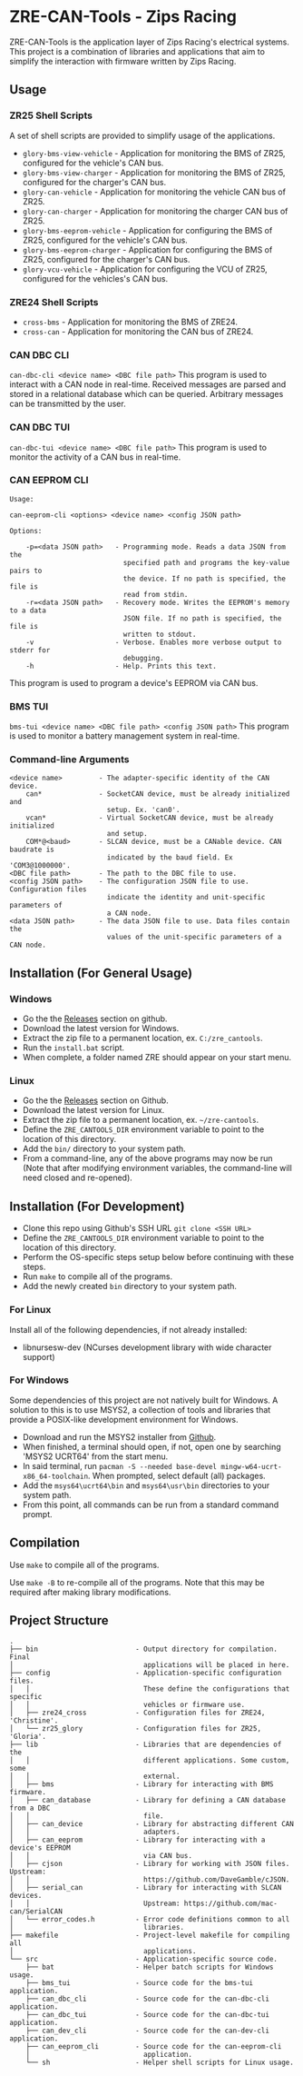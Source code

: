 # ZRE-CAN-Tools - Zips Racing
ZRE-CAN-Tools is the application layer of Zips Racing's electrical systems. This project is a combination of libraries and applications that aim to simplify the interaction with firmware written by Zips Racing.

## Usage
### ZR25 Shell Scripts
A set of shell scripts are provided to simplify usage of the applications.
 - ```glory-bms-view-vehicle``` - Application for monitoring the BMS of ZR25, configured for the vehicle's CAN bus.
 - ```glory-bms-view-charger``` - Application for monitoring the BMS of ZR25, configured for the charger's CAN bus.
 - ```glory-can-vehicle``` - Application for monitoring the vehicle CAN bus of ZR25.
 - ```glory-can-charger``` - Application for monitoring the charger CAN bus of ZR25.
 - ```glory-bms-eeprom-vehicle``` - Application for configuring the BMS of ZR25, configured for the vehicle's CAN bus.
 - ```glory-bms-eeprom-charger``` - Application for configuring the BMS of ZR25, configured for the charger's CAN bus.
 - ```glory-vcu-vehicle``` - Application for configuring the VCU of ZR25, configured for the vehicles's CAN bus.

### ZRE24 Shell Scripts
 - ```cross-bms``` - Application for monitoring the BMS of ZRE24.
 - ```cross-can``` - Application for monitoring the CAN bus of ZRE24.

### CAN DBC CLI
```can-dbc-cli <device name> <DBC file path>```
This program is used to interact with a CAN node in real-time. Received messages are parsed and stored in a relational database which can be queried. Arbitrary messages can be transmitted by the user.

### CAN DBC TUI
```can-dbc-tui <device name> <DBC file path>```
This program is used to monitor the activity of a CAN bus in real-time.

### CAN EEPROM CLI
```
Usage:

can-eeprom-cli <options> <device name> <config JSON path>

Options:

    -p=<data JSON path>   - Programming mode. Reads a data JSON from the
                            specified path and programs the key-value pairs to
                            the device. If no path is specified, the file is
                            read from stdin.
    -r=<data JSON path>   - Recovery mode. Writes the EEPROM's memory to a data
                            JSON file. If no path is specified, the file is
                            written to stdout.
    -v                    - Verbose. Enables more verbose output to stderr for
                            debugging.
    -h                    - Help. Prints this text.
```

This program is used to program a device's EEPROM via CAN bus.

### BMS TUI
```bms-tui <device name> <DBC file path> <config JSON path>```
This program is used to monitor a battery management system in real-time.

### Command-line Arguments
```
<device name>         - The adapter-specific identity of the CAN device.
    can*              - SocketCAN device, must be already initialized and
                        setup. Ex. 'can0'.
    vcan*             - Virtual SocketCAN device, must be already initialized
                        and setup.
    COM*@<baud>       - SLCAN device, must be a CANable device. CAN baudrate is
                        indicated by the baud field. Ex 'COM3@1000000'.
<DBC file path>       - The path to the DBC file to use.
<config JSON path>    - The configuration JSON file to use. Configuration files
                        indicate the identity and unit-specific parameters of
                        a CAN node.
<data JSON path>      - The data JSON file to use. Data files contain the
                        values of the unit-specific parameters of a CAN node.
```

## Installation (For General Usage)
### Windows
- Go the the [Releases](https://github.com/ZipsRacingElectric/CAN-Tools-2025/releases) section on github.
- Download the latest version for Windows.
- Extract the zip file to a permanent location, ex. ```C:/zre_cantools```.
- Run the ```install.bat``` script.
- When complete, a folder named ZRE should appear on your start menu.

### Linux
- Go the the [Releases](https://github.com/ZipsRacingElectric/CAN-Tools-2025/releases) section on Github.
- Download the latest version for Linux.
- Extract the zip file to a permanent location, ex. ```~/zre-cantools```.
- Define the ```ZRE_CANTOOLS_DIR``` environment variable to point to the location of this directory.
- Add the ```bin/``` directory to your system path.
- From a command-line, any of the above programs may now be run (Note that after modifying environment variables, the command-line will need closed and re-opened).

## Installation (For Development)
- Clone this repo using Github's SSH URL ```git clone <SSH URL>```
- Define the ```ZRE_CANTOOLS_DIR``` environment variable to point to the location of this directory.
- Perform the OS-specific steps setup below before continuing with these steps.
- Run ```make``` to compile all of the programs.
- Add the newly created ```bin``` directory to your system path.

### For Linux
Install all of the following dependencies, if not already installed:
- libnursesw-dev (NCurses development library with wide character support)

### For Windows
Some dependencies of this project are not natively built for Windows. A solution to this is to use MSYS2, a collection of tools and libraries that provide a POSIX-like development environment for Windows.
- Download and run the MSYS2 installer from [Github](https://github.com/msys2/msys2-installer/releases/).
- When finished, a terminal should open, if not, open one by searching 'MSYS2 UCRT64' from the start menu.
- In said terminal, run ```pacman -S --needed base-devel mingw-w64-ucrt-x86_64-toolchain```. When prompted, select default (all) packages.
- Add the ```msys64\ucrt64\bin``` and ```msys64\usr\bin``` directories to your system path.
- From this point, all commands can be run from a standard command prompt.

## Compilation
Use ```make``` to compile all of the programs.

Use ```make -B``` to re-compile all of the programs. Note that this may be required after making library modifications.

## Project Structure
```
.
├── bin                        - Output directory for compilation. Final
│                                applications will be placed in here.
├── config                     - Application-specific configuration files.
│   │                            These define the configurations that specific
│   │                            vehicles or firmware use.
│   ├── zre24_cross            - Configuration files for ZRE24, 'Christine'.
│   └── zr25_glory             - Configuration files for ZR25, 'Gloria'.
├── lib                        - Libraries that are dependencies of the
│   │                            different applications. Some custom, some
│   │                            external.
│   ├── bms                    - Library for interacting with BMS firmware.
│   ├── can_database           - Library for defining a CAN database from a DBC
│   │                            file.
│   ├── can_device             - Library for abstracting different CAN
│   │                            adapters.
│   ├── can_eeprom             - Library for interacting with a device's EEPROM
│   │                            via CAN bus.
│   ├── cjson                  - Library for working with JSON files. Upstream:
│   │                            https://github.com/DaveGamble/cJSON.
│   ├── serial_can             - Library for interacting with SLCAN devices.
│   │                            Upstream: https://github.com/mac-can/SerialCAN
│   └── error_codes.h          - Error code definitions common to all
│                                libraries.
├── makefile                   - Project-level makefile for compiling all
│                                applications.
└── src                        - Application-specific source code.
    ├── bat                    - Helper batch scripts for Windows usage.
    ├── bms_tui                - Source code for the bms-tui application.
    ├── can_dbc_cli            - Source code for the can-dbc-cli application.
    ├── can_dbc_tui            - Source code for the can-dbc-tui application.
    ├── can_dev_cli            - Source code for the can-dev-cli application.
    ├── can_eeprom_cli         - Source code for the can-eeprom-cli
    │                            application.
    └── sh                     - Helper shell scripts for Linux usage.
```
